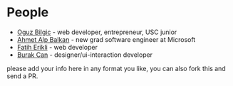 # People

* [Oguz Bilgic](http://oguzbilgic.com) - web developer, entrepreneur, USC junior
* [Ahmet Alp Balkan](http://ahmetalpbalkan.com) - new grad software engineer at Microsoft
* [Fatih Erikli](http://fatiherikli.com) - web developer
* [Burak Can](http://brkcan.net) - designer/ui-interaction developer

please add your info here in any format you like, you can also fork this and send a PR.
